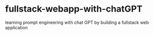 # fullstack-webapp-with-chatGPT
learning prompt engineering with chat GPT by building a fullstack web application

